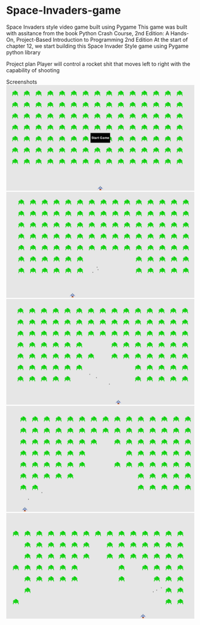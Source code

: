 # Space-Invaders-game
Space Invaders style video game built using Pygame
This game was built with assitance from the book Python Crash Course, 2nd Edition: A Hands-On, Project-Based Introduction to Programming 2nd Edition
At the start of chapter 12, we start building this Space Invader Style game using Pygame python library


Project plan
Player will control a rocket shit that moves left to right with the capability of shooting

Screenshots
![image](screenshots/Screenshot%20(3).png "Start Game")
![image](screenshots//Screenshot%20(4).png "Game")
![image](screenshots/Screenshot%20(5).png "Game")
![image](screenshots/Screenshot%20(6).png "Game")
![image](screenshots/Screenshot%20(7).png "Game")
